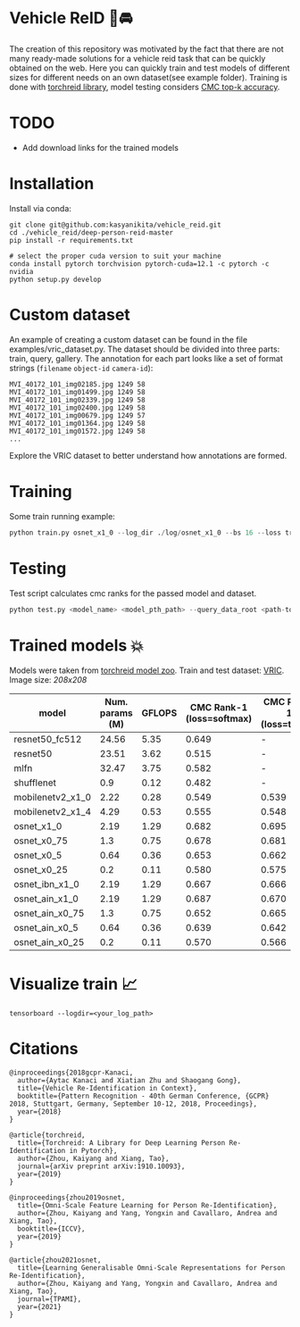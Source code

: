 # Vehicle ReID 🚗🚘
The creation of this repository was motivated by the fact that there are not many ready-made solutions for a vehicle reid task that can be quickly obtained on the web. Here you can quickly train and test models of different sizes for different needs on an own dataset(see example folder). Training is done with [torchreid library](https://github.com/KaiyangZhou/deep-person-reid), model testing considers [CMC top-k accuracy](https://cysu.github.io/open-reid/notes/evaluation_metrics.html).

# TODO
* Add download links for the trained models

# Installation

Install via conda:
``` shell
git clone git@github.com:kasyanikita/vehicle_reid.git
cd ./vehicle_reid/deep-person-reid-master
pip install -r requirements.txt

# select the proper cuda version to suit your machine
conda install pytorch torchvision pytorch-cuda=12.1 -c pytorch -c nvidia
python setup.py develop
```

# Custom dataset
An example of creating a custom dataset can be found in the file examples/vric_dataset.py. The dataset should be divided into three parts: train, query, gallery. The annotation for each part looks like a set of format strings (`filename` `object-id` `camera-id`):
```
MVI_40172_101_img02185.jpg 1249 58
MVI_40172_101_img01499.jpg 1249 58
MVI_40172_101_img02339.jpg 1249 58
MVI_40172_101_img02400.jpg 1249 58
MVI_40172_101_img00679.jpg 1249 57
MVI_40172_101_img01364.jpg 1249 58
MVI_40172_101_img01572.jpg 1249 58
...
```
Explore the VRIC dataset to better understand how annotations are formed.

# Training
Some train running example:
``` python
python train.py osnet_x1_0 --log_dir ./log/osnet_x1_0 --bs 16 --loss triplet --lr 0.0003 --max_epoch 60
```

# Testing
Test script calculates cmc ranks for the passed model and dataset.
``` python
python test.py <model_name> <model_pth_path> --query_data_root <path-to-query-images-dir> --query_annotation_path <path-to-query-annotation-file> --gallery_data_root <path-to-gallery-images-dir> --gallery_annotation_path <path-to-gallery-annotation-file>
```

# Trained models 💥
Models were taken from [torchreid model zoo](https://kaiyangzhou.github.io/deep-person-reid/MODEL_ZOO.html). Train and test dataset: [VRIC](https://qmul-vric.github.io/). Image size: *208x208*

| model            | Num. params (M) | GFLOPS | CMC Rank-1 (loss=softmax) | CMC Rank-1 (loss=triplet) | mAP (loss=softmax) | mAP (loss=triplet) |
|------------------|-----------------|--------|---------------------------|---------------------------|--------------------|-------------------|
| resnet50_fc512   | 24.56           | 5.35   | 0.649                     | -                         | 0.732              | -                 |
| resnet50         | 23.51           | 3.62   | 0.515                     | -                         | 0.629              | -                 |
| mlfn             | 32.47           | 3.75   | 0.582                     | -                         | 0.686              | -                 |
| shufflenet       | 0.9             | 0.12   | 0.482                     | -                         | 0.593              | -                 |
| mobilenetv2_x1_0 | 2.22            | 0.28   | 0.549                     | 0.539                     | 0.660              | 0.651             |
| mobilenetv2_x1_4 | 4.29            | 0.53   | 0.555                     | 0.548                     | 0.664              | 0.661             |
| osnet_x1_0       | 2.19            | 1.29   | 0.682                     | 0.695                     | 0.756              | 0.768             |
| osnet_x0_75      | 1.3             | 0.75   | 0.678                     | 0.681                     | 0.752              | 0.757             |
| osnet_x0_5       | 0.64            | 0.36   | 0.653                     | 0.662                     | 0.731              | 0.734             |
| osnet_x0_25      | 0.2             | 0.11   | 0.580                     | 0.575                     | 0.673              | 0.668             |
| osnet_ibn_x1_0   | 2.19            | 1.29   | 0.667                     | 0.666                     | 0.742              | 0.739             |
| osnet_ain_x1_0   | 2.19            | 1.29   | 0.687                     | 0.670                     | 0.757              | 0.745             |
| osnet_ain_x0_75  | 1.3             | 0.75   | 0.652                     | 0.665                     | 0.723              | 0.738             |
| osnet_ain_x0_5   | 0.64            | 0.36   | 0.639                     | 0.642                     | 0.719              | 0.722             |
| osnet_ain_x0_25  | 0.2             | 0.11   | 0.570                     | 0.566                     | 0.657              | 0.654             |

# Visualize train 📈
``` shell
tensorboard --logdir=<your_log_path>
```

# Citations
```
@inproceedings{2018gcpr-Kanaci,
  author={Aytac Kanaci and Xiatian Zhu and Shaogang Gong},
  title={Vehicle Re-Identification in Context},
  booktitle={Pattern Recognition - 40th German Conference, {GCPR} 2018, Stuttgart, Germany, September 10-12, 2018, Proceedings},
  year={2018}
}

@article{torchreid,
  title={Torchreid: A Library for Deep Learning Person Re-Identification in Pytorch},
  author={Zhou, Kaiyang and Xiang, Tao},
  journal={arXiv preprint arXiv:1910.10093},
  year={2019}
}

@inproceedings{zhou2019osnet,
  title={Omni-Scale Feature Learning for Person Re-Identification},
  author={Zhou, Kaiyang and Yang, Yongxin and Cavallaro, Andrea and Xiang, Tao},
  booktitle={ICCV},
  year={2019}
}

@article{zhou2021osnet,
  title={Learning Generalisable Omni-Scale Representations for Person Re-Identification},
  author={Zhou, Kaiyang and Yang, Yongxin and Cavallaro, Andrea and Xiang, Tao},
  journal={TPAMI},
  year={2021}
}
```


